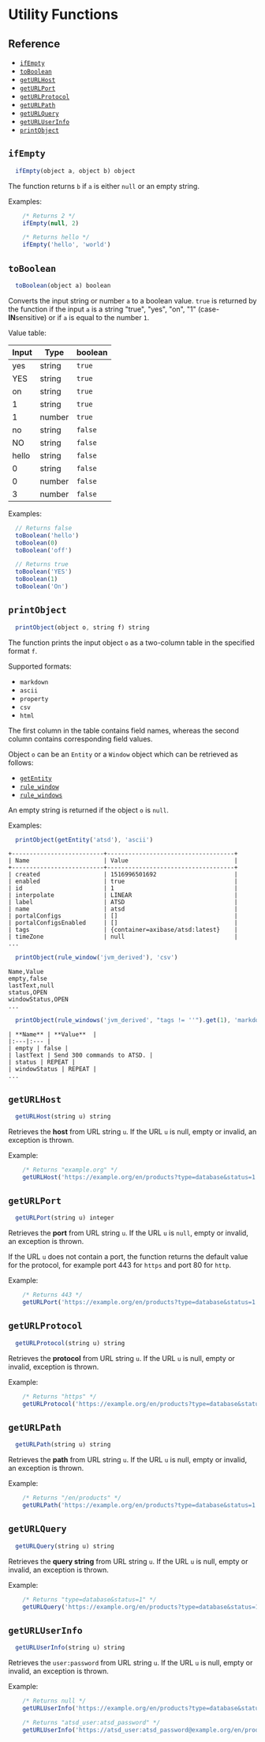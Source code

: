 # Utility Functions

## Reference

* [`ifEmpty`](#ifempty)
* [`toBoolean`](#toboolean)
* [`getURLHost`](#geturlhost)
* [`getURLPort`](#geturlport)
* [`getURLProtocol`](#geturlprotocol)
* [`getURLPath`](#geturlpath)
* [`getURLQuery`](#geturlquery)
* [`getURLUserInfo`](#geturluserinfo)
* [`printObject`](#printobject)

## `ifEmpty`

```javascript
  ifEmpty(object a, object b) object
```

The function returns `b` if `a` is either `null` or an empty string.

Examples:

```javascript
    /* Returns 2 */
    ifEmpty(null, 2)

    /* Returns hello */
    ifEmpty('hello', 'world')
```

## `toBoolean`

```javascript
  toBoolean(object a) boolean
```

Converts the input string or number `a` to a boolean value. `true` is returned by the function if the input `a` is a string "true", "yes", "on", "1" (case-**IN**sensitive) or if `a` is equal to the number `1`.

Value table:

Input | Type | boolean
----|---|---
yes | string | `true`
YES | string | `true`
on | string | `true`
1 | string | `true`
1 | number | `true`
no | string | `false`
NO | string | `false`
hello | string | `false`
0 | string | `false`
0 | number | `false`
3 | number | `false`

Examples:

```javascript
  // Returns false
  toBoolean('hello')
  toBoolean(0)
  toBoolean('off')
```

```javascript
  // Returns true
  toBoolean('YES')
  toBoolean(1)
  toBoolean('On')
```

## `printObject`

```javascript
  printObject(object o, string f) string
```

The function prints the input object `o` as a two-column table in the specified format `f`.

Supported formats:

* `markdown`
* `ascii`
* `property`
* `csv`
* `html`

The first column in the table contains field names, whereas the second column contains corresponding field values.

Object `o` can be an `Entity` or a `Window` object which can be retrieved as follows:

* [`getEntity`](functions-lookup.md#getentity)
* [`rule_window`](functions-rules.md#rule_window)
* [`rule_windows`](functions-rules.md#rule_windows)

An empty string is returned if the object `o` is `null`.

Examples:

```javascript
  printObject(getEntity('atsd'), 'ascii')
```

```ls
+--------------------------+------------------------------------+
| Name                     | Value                              |
+--------------------------+------------------------------------+
| created                  | 1516996501692                      |
| enabled                  | true                               |
| id                       | 1                                  |
| interpolate              | LINEAR                             |
| label                    | ATSD                               |
| name                     | atsd                               |
| portalConfigs            | []                                 |
| portalConfigsEnabled     | []                                 |
| tags                     | {container=axibase/atsd:latest}    |
| timeZone                 | null                               |
...
```

```javascript
  printObject(rule_window('jvm_derived'), 'csv')
```

```ls
Name,Value
empty,false
lastText,null
status,OPEN
windowStatus,OPEN
...
```

```javascript
  printObject(rule_windows('jvm_derived', "tags != ''").get(1), 'markdown')
```

```ls
| **Name** | **Value**  |
|:---|:--- |
| empty | false |
| lastText | Send 300 commands to ATSD. |
| status | REPEAT |
| windowStatus | REPEAT |
...
```

## `getURLHost`

```javascript
  getURLHost(string u) string
```

Retrieves the **host** from URL string `u`. If the URL `u` is null, empty or invalid, an exception is thrown.

Example:

```javascript
    /* Returns "example.org" */
    getURLHost('https://example.org/en/products?type=database&status=1')
```

## `getURLPort`

```javascript
  getURLPort(string u) integer
```

Retrieves the **port** from URL string `u`. If the URL `u` is `null`, empty or invalid, an exception is thrown.

If the URL `u` does not contain a port, the function returns the default value for the protocol, for example port 443 for `https` and port 80 for `http`.

Example:

```javascript
    /* Returns 443 */
    getURLPort('https://example.org/en/products?type=database&status=1')
```

## `getURLProtocol`

```javascript
  getURLProtocol(string u) string
```

Retrieves the **protocol** from URL string `u`. If the URL `u` is null, empty or invalid, exception is thrown.

Example:

```javascript
    /* Returns "https" */
    getURLProtocol('https://example.org/en/products?type=database&status=1')
```

## `getURLPath`

```javascript
  getURLPath(string u) string
```

Retrieves the **path** from URL string `u`. If the URL `u` is null, empty or invalid, an exception is thrown.

Example:

```javascript
    /* Returns "/en/products" */
    getURLPath('https://example.org/en/products?type=database&status=1')
```

## `getURLQuery`

```javascript
  getURLQuery(string u) string
```

Retrieves the **query string** from URL string `u`. If the URL `u` is null, empty or invalid, an exception is thrown.

Example:

```javascript
    /* Returns "type=database&status=1" */
    getURLQuery('https://example.org/en/products?type=database&status=1')
```

## `getURLUserInfo`

```javascript
  getURLUserInfo(string u) string
```

Retrieves the `user:password` from URL string `u`. If the URL `u` is null, empty or invalid, an exception is thrown.

Example:

```javascript
    /* Returns null */
    getURLUserInfo('https://example.org/en/products?type=database&status=1')

    /* Returns "atsd_user:atsd_password" */
    getURLUserInfo('https://atsd_user:atsd_password@example.org/en/products?type=database&status=1')
```
